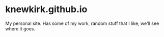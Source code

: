 # knewkirk.github.io
My personal site. Has some of my work, random stuff that I like, we'll see where it goes.

